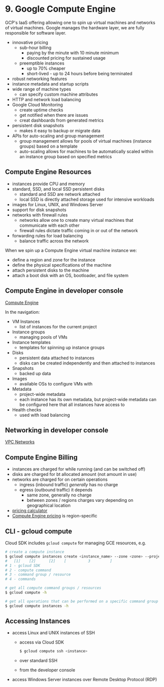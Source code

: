 # 9. Google Compute Engine

GCP's IaaS offering allowing one to spin up virtual machines and networks of virtual machines. Google manages the hardware layer, we are fully responsible for software layer.

- innovative pricing
    - sub-hour billing
        - paying by the minute with 10 minute minimum
        - discounted pricing for sustained usage
    - preemptible instances
        - up to 70% cheaper
        - short-lived - up to 24 hours before being terminated
- robust networking features
- instance metadata and startup scripts
- wide range of machine types
    - can specify custom machine attributes
- HTTP and network load balancing
- Google Cloud Monitoring
    - create uptime checks
    - get notified when there are issues
    - creat dashboards from generated metrics
- persistent disk snapshots
    - makes it easy to backup or migrate data
- APIs for auto-scaling and group management
    - group management allows for pools of virtual machines (instance groups) based on a template
    - auto-scaling allows for machines to be automatically scaled within an instance group based on specified metrics
    
## Compute Engine Resources

- instances provide CPU and memory
- standard, SSD, and local SSD persistent disks
    - standard and SSD are network attached
    - local SSD is directly attached storage used for intensive workloads
- images for Linux, UNIX, and Windows Server
- support for disk snapshots
- networks with firewall rules
    - networks allow one to create many virtual machines that communicate with each other
    - firewall rules dictate traffic coming in or out of the network
- forwarding rules for load balancing
    - balance traffic across the network

When we spin up a Compute Engine virtual machine instance we:

- define a region and zone for the instance
- define the physical specifications of the machine
- attach persistent disks to the machine
- attach a boot disk with an OS, bootloader, and file system

## Compute Engine in developer console

[Compute Engine](https://console.cloud.google.com/compute)

In the navigation:

- VM Instances
    - list of instances for the current project
- Instance groups
    - managing pools of VMs
- Instance templates
    - templates for spinning up instance groups
- Disks
    - persistent data attached to instances
    - disks can be created independently and then attached to instances
- Snapshots
    - backed up data
- Images
    - available OSs to configure VMs with
- Metadata
    - project-wide metadata
    - each instance has its own metadata, but project-wide metadata can be configured here that all instances have access to
- Health checks
    - used with load balancing
    
## Networking in developer console

[VPC Networks](https://console.cloud.google.com/networking/networks)

## Compute Engine Billing

- instances are charged for while running (and can be switched off)
- disks are charged for bt allocated amount (not amount in use)
- networks are charged for on certain operations
    - ingress (inbound traffic) _generally_ has no charge
    - egress (outbound traffic) it depends
        - same zone, generally no charge
        - between zones / regions charges vary depending on geographical location
- [pricing calculator](http://cloud.google.com/products/calculator)
- [Compute Engine pricing](https://cloud.google.com/compute/pricing) is region-specific

## CLI - gcloud compute

Cloud SDK includes `gcloud compute` for managing GCE resources, e.g.

```bash
# create a compute instance
$ gcloud compute instances create <instance_name> --zone <zone> --project <id>
#   [1]    [2]      [2]    [          3         ]
# 1 - gcloud SDK
# 2 - compute command
# 3 - command group / resource
# 4 - commands

# get all compute command groups / resources
$ gcloud compute -h

# get all operations that can be performed on a specific command group / resource
$ gcloud compute instances -h
```

## Accessing Instances

- access Linux and UNIX instances of SSH
    - access via Cloud SDK
    
        ```bash
        $ gcloud compute ssh <instance>
        ```
    - over standard SSH
    - from the developer console
- access Windows Server instances over Remote Desktop Protocol (RDP)

